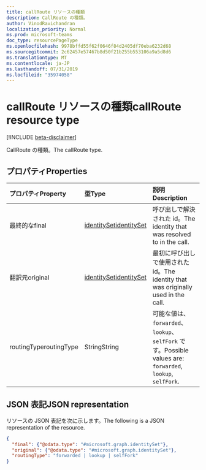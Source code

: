 ```yaml
---
title: callRoute リソースの種類
description: CallRoute の種類。
author: VinodRavichandran
localization_priority: Normal
ms.prod: microsoft-teams
doc_type: resourcePageType
ms.openlocfilehash: 9978bffd55f62f0646f84d2405df70eba6232d68
ms.sourcegitcommit: 2c62457e57467b8d50f21b255b553106a9a5d8d6
ms.translationtype: MT
ms.contentlocale: ja-JP
ms.lasthandoff: 07/31/2019
ms.locfileid: "35974058"
---
```

# <a name="callroute-resource-type"></a><span data-ttu-id="c1ada-103">callRoute リソースの種類</span><span class="sxs-lookup"><span data-stu-id="c1ada-103">callRoute resource type</span></span>

[!INCLUDE [beta-disclaimer](../../includes/beta-disclaimer.md)]

<span data-ttu-id="c1ada-104">CallRoute の種類。</span><span class="sxs-lookup"><span data-stu-id="c1ada-104">The callRoute type.</span></span>

## <a name="properties"></a><span data-ttu-id="c1ada-105">プロパティ</span><span class="sxs-lookup"><span data-stu-id="c1ada-105">Properties</span></span>

| <span data-ttu-id="c1ada-106">プロパティ</span><span class="sxs-lookup"><span data-stu-id="c1ada-106">Property</span></span>            | <span data-ttu-id="c1ada-107">型</span><span class="sxs-lookup"><span data-stu-id="c1ada-107">Type</span></span>                          | <span data-ttu-id="c1ada-108">説明</span><span class="sxs-lookup"><span data-stu-id="c1ada-108">Description</span></span>                                                  |
| :------------------ | :---------------------------- | :----------------------------------------------------------- |
| <span data-ttu-id="c1ada-109">最終的な</span><span class="sxs-lookup"><span data-stu-id="c1ada-109">final</span></span>               | [<span data-ttu-id="c1ada-110">identitySet</span><span class="sxs-lookup"><span data-stu-id="c1ada-110">identitySet</span></span>](identityset.md) | <span data-ttu-id="c1ada-111">呼び出しで解決された id。</span><span class="sxs-lookup"><span data-stu-id="c1ada-111">The identity that was resolved to in the call.</span></span>               |
| <span data-ttu-id="c1ada-112">翻訳元</span><span class="sxs-lookup"><span data-stu-id="c1ada-112">original</span></span>            | [<span data-ttu-id="c1ada-113">identitySet</span><span class="sxs-lookup"><span data-stu-id="c1ada-113">identitySet</span></span>](identityset.md) | <span data-ttu-id="c1ada-114">最初に呼び出しで使用された id。</span><span class="sxs-lookup"><span data-stu-id="c1ada-114">The identity that was originally used in the call.</span></span>           |
| <span data-ttu-id="c1ada-115">routingType</span><span class="sxs-lookup"><span data-stu-id="c1ada-115">routingType</span></span>         | <span data-ttu-id="c1ada-116">String</span><span class="sxs-lookup"><span data-stu-id="c1ada-116">String</span></span>                        | <span data-ttu-id="c1ada-117">可能な値は、`forwarded`、`lookup`、`selfFork` です。</span><span class="sxs-lookup"><span data-stu-id="c1ada-117">Possible values are: `forwarded`, `lookup`, `selfFork`.</span></span>  |

## <a name="json-representation"></a><span data-ttu-id="c1ada-118">JSON 表記</span><span class="sxs-lookup"><span data-stu-id="c1ada-118">JSON representation</span></span>

<span data-ttu-id="c1ada-119">リソースの JSON 表記を次に示します。</span><span class="sxs-lookup"><span data-stu-id="c1ada-119">The following is a JSON representation of the resource.</span></span>

<!-- {
  "blockType": "resource",
  "optionalProperties": [

  ],
  "@odata.type": "microsoft.graph.callRoute"
}-->
```json
{
  "final": {"@odata.type": "#microsoft.graph.identitySet"},
  "original": {"@odata.type": "#microsoft.graph.identitySet"},
  "routingType": "forwarded | lookup | selfFork"
}
```
<!-- uuid: 8fcb5dbc-d5aa-4681-8e31-b001d5168d79
2015-10-25 14:57:30 UTC -->
<!--
{
  "type": "#page.annotation",
  "description": "callRoute resource",
  "keywords": "",
  "section": "documentation",
  "tocPath": "",
  "suppressions": []
}
-->
